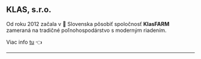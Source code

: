 ## KLAS, s.r.o.

Od roku 2012 začala v 💚 Slovenska pôsobiť spoločnosť __KlasFARM__ zameraná na tradičné poľnohospodárstvo s moderným riadením.

Viac info [tu](https://www.klasfarm.sk/) :point_left:
___
